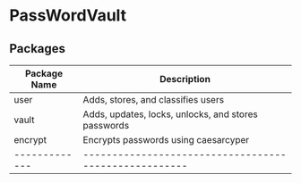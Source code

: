 # PassWordVault

## Packages

Package Name |Description
-------------|-----------------------------------------------------|
user         |Adds, stores, and classifies users                   |
vault        |Adds, updates, locks, unlocks, and stores passwords  |
encrypt      |Encrypts passwords using caesarcyper                 | 
-------------|-----------------------------------------------------|